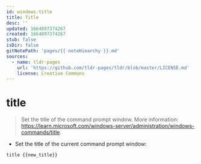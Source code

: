 ```yaml
---
id: windows.title
title: Title
desc: ''
updated: 1664897374267
created: 1664897374267
stub: false
isDir: false
gitNotePath: 'pages/{{ noteHiearchy }}.md'
sources:
  - name: tldr-pages
    url: 'https://github.com/tldr-pages/tldr/blob/master/LICENSE.md'
    license: Creative Commons
---
```

# title

> Set the title of the command prompt window.
> More information: <https://learn.microsoft.com/windows-server/administration/windows-commands/title>.

- Set the title of the current command prompt window:

`title {{new_title}}`

